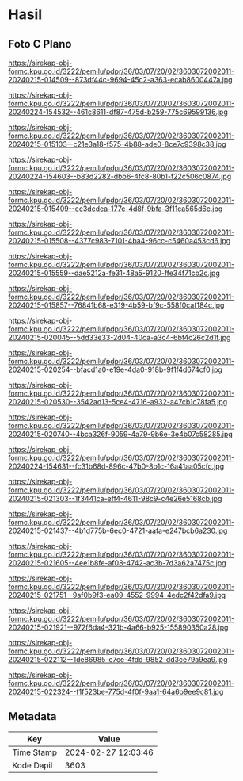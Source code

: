 # Hasil

## Foto C Plano

https://sirekap-obj-formc.kpu.go.id/3222/pemilu/pdpr/36/03/07/20/02/3603072002011-20240215-014509--873df44c-9694-45c2-a363-ecab8600447a.jpg

https://sirekap-obj-formc.kpu.go.id/3222/pemilu/pdpr/36/03/07/20/02/3603072002011-20240224-154532--461c8611-df87-475d-b259-775c69599136.jpg

https://sirekap-obj-formc.kpu.go.id/3222/pemilu/pdpr/36/03/07/20/02/3603072002011-20240215-015103--c21e3a18-f575-4b88-ade0-8ce7c9398c38.jpg

https://sirekap-obj-formc.kpu.go.id/3222/pemilu/pdpr/36/03/07/20/02/3603072002011-20240224-154603--b83d2282-dbb6-4fc8-80b1-f22c506c0874.jpg

https://sirekap-obj-formc.kpu.go.id/3222/pemilu/pdpr/36/03/07/20/02/3603072002011-20240215-015409--ec3dcdea-177c-4d8f-9bfa-3f11ca565d6c.jpg

https://sirekap-obj-formc.kpu.go.id/3222/pemilu/pdpr/36/03/07/20/02/3603072002011-20240215-015508--4377c983-7101-4ba4-96cc-c5460a453cd6.jpg

https://sirekap-obj-formc.kpu.go.id/3222/pemilu/pdpr/36/03/07/20/02/3603072002011-20240215-015559--dae5212a-fe31-48a5-9120-ffe34f71cb2c.jpg

https://sirekap-obj-formc.kpu.go.id/3222/pemilu/pdpr/36/03/07/20/02/3603072002011-20240215-015857--76841b68-e319-4b59-bf9c-558f0caf184c.jpg

https://sirekap-obj-formc.kpu.go.id/3222/pemilu/pdpr/36/03/07/20/02/3603072002011-20240215-020045--5dd33e33-2d04-40ca-a3c4-6bf4c26c2d1f.jpg

https://sirekap-obj-formc.kpu.go.id/3222/pemilu/pdpr/36/03/07/20/02/3603072002011-20240215-020254--bfacd1a0-e19e-4da0-918b-9f1f4d674cf0.jpg

https://sirekap-obj-formc.kpu.go.id/3222/pemilu/pdpr/36/03/07/20/02/3603072002011-20240215-020530--3542ad13-5ce4-4716-a932-a47cb1c78fa5.jpg

https://sirekap-obj-formc.kpu.go.id/3222/pemilu/pdpr/36/03/07/20/02/3603072002011-20240215-020740--4bca326f-9059-4a79-9b6e-3e4b07c58285.jpg

https://sirekap-obj-formc.kpu.go.id/3222/pemilu/pdpr/36/03/07/20/02/3603072002011-20240224-154631--fc31b68d-896c-47b0-8b1c-16a41aa05cfc.jpg

https://sirekap-obj-formc.kpu.go.id/3222/pemilu/pdpr/36/03/07/20/02/3603072002011-20240215-021303--1f3441ca-eff4-4611-98c9-c4e26e5168cb.jpg

https://sirekap-obj-formc.kpu.go.id/3222/pemilu/pdpr/36/03/07/20/02/3603072002011-20240215-021437--4b1d775b-6ec0-4721-aafa-e247bcb6a230.jpg

https://sirekap-obj-formc.kpu.go.id/3222/pemilu/pdpr/36/03/07/20/02/3603072002011-20240215-021605--4ee1b8fe-af08-4742-ac3b-7d3a62a7475c.jpg

https://sirekap-obj-formc.kpu.go.id/3222/pemilu/pdpr/36/03/07/20/02/3603072002011-20240215-021751--9af0b9f3-ea09-4552-9994-4edc2f42dfa9.jpg

https://sirekap-obj-formc.kpu.go.id/3222/pemilu/pdpr/36/03/07/20/02/3603072002011-20240215-021921--972f6da4-321b-4a66-b925-155890350a28.jpg

https://sirekap-obj-formc.kpu.go.id/3222/pemilu/pdpr/36/03/07/20/02/3603072002011-20240215-022112--1de86985-c7ce-4fdd-9852-dd3ce79a9ea9.jpg

https://sirekap-obj-formc.kpu.go.id/3222/pemilu/pdpr/36/03/07/20/02/3603072002011-20240215-022324--f1f523be-775d-4f0f-9aa1-64a6b9ee9c81.jpg


## Metadata

| Key        | Value               |
| ---------- | ------------------- |
| Time Stamp | 2024-02-27 12:03:46 |
| Kode Dapil | 3603                |



